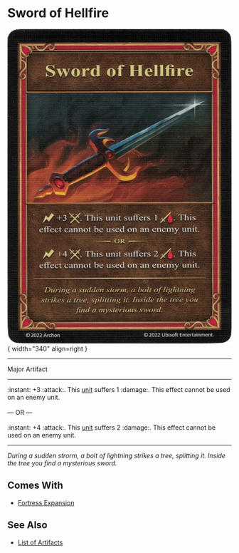 # Sword of Hellfire

![Sword of Hellfire](../assets/artifacts_major-sword_of_hellfire.webp){ width="340" align=right }
___
Major Artifact
___
:instant: +3 :attack:. This [unit](../units.md) suffers 1 :damage:. This effect cannot be used on an enemy unit.<br><br>— OR —<br><br>:instant: +4 :attack:. This [unit](../units.md) suffers 2 :damage:. This effect cannot be used on an enemy unit.
___
*During a sudden strorm, a bolt of lightning strikes a tree, splitting it. Inside the tree you find a mysterious sword.*


## Comes With

- [Fortress Expansion](../content.md)


## See Also

- [List of Artifacts](../artifacts.md)
